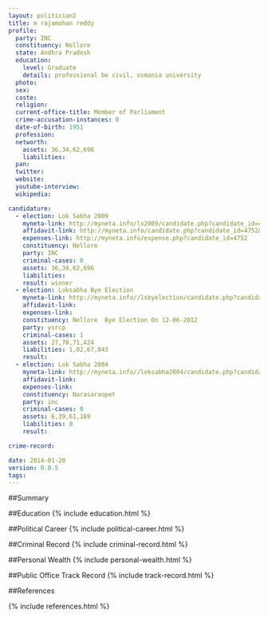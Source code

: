 ```yaml
---
layout: politician2
title: m rajamohan reddy
profile: 
  party: INC
  constituency: Nellore
  state: Andhra Pradesh
  education: 
    level: Graduate
    details: professional be civil, osmania university
  photo: 
  sex: 
  caste: 
  religion: 
  current-office-title: Member of Parliament
  crime-accusation-instances: 0
  date-of-birth: 1951
  profession: 
  networth: 
    assets: 36,34,62,696
    liabilities: 
  pan: 
  twitter: 
  website: 
  youtube-interview: 
  wikipedia: 

candidature: 
  - election: Lok Sabha 2009
    myneta-link: http://myneta.info/ls2009/candidate.php?candidate_id=4752
    affidavit-link: http://myneta.info/candidate.php?candidate_id=4752&scan=original
    expenses-link: http://myneta.info/expense.php?candidate_id=4752
    constituency: Nellore 
    party: INC
    criminal-cases: 0
    assets: 36,34,62,696
    liabilities: 
    result: winner 
  - election: Loksabha Bye Election
    myneta-link: http://myneta.info//lsbyelection/candidate.php?candidate_id=55
    affidavit-link: 
    expenses-link: 
    constituency: Nellore  Bye Election On 12-06-2012 
    party: ysrcp
    criminal-cases: 1
    assets: 27,78,71,424
    liabilities: 1,02,67,843
    result:  
  - election: Lok Sabha 2004
    myneta-link: http://myneta.info//loksabha2004/candidate.php?candidate_id=177
    affidavit-link: 
    expenses-link: 
    constituency: Narasaraopet 
    party: inc
    criminal-cases: 0
    assets: 6,39,61,169
    liabilities: 0
    result:  

crime-record: 

date: 2014-01-28
version: 0.0.5
tags: 
---
```

##Summary


##Education
{% include education.html %}


##Political Career
{% include political-career.html %}


##Criminal Record
{% include criminal-record.html %}


##Personal Wealth
{% include personal-wealth.html %}


##Public Office Track Record
{% include track-record.html %}


##References


{% include references.html %}